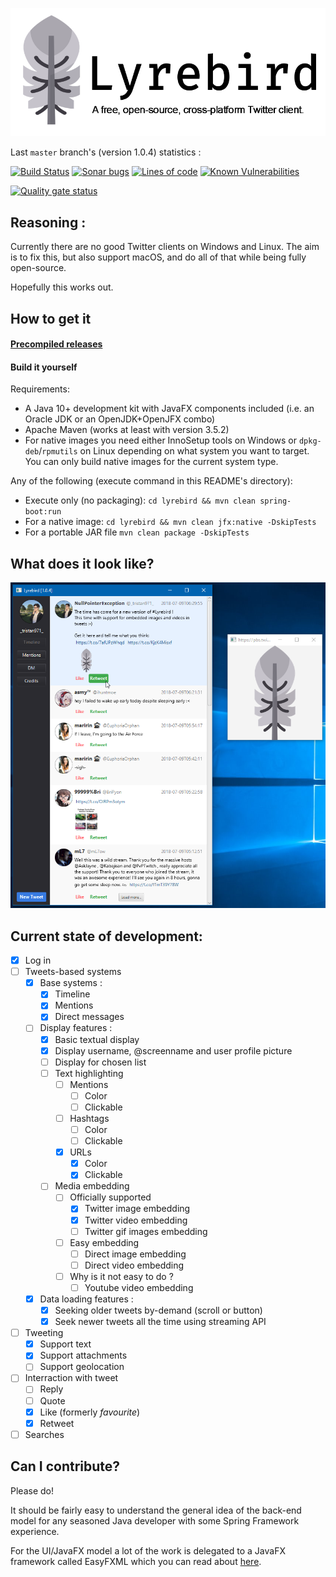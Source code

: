 ![Promo logo](docs/img/promo-logo-png.png)

Last `master` branch's (version 1.0.4) statistics :

[![Build Status](https://jenkins.tristan.moe/job/Lyrebird/job/master/badge/icon)](https://jenkins.tristan.moe/job/Lyrebird/job/master)
[![Sonar bugs](https://sonar.tristan.moe/api/project_badges/measure?project=moe.lyrebird%3Alyrebird-parent&metric=bugs)](https://sonar.tristan.moe/project/issues?id=moe.lyrebird%3Alyrebird-parent&resolved=false&types=BUG)
[![Lines of code](https://sonar.tristan.moe/api/project_badges/measure?project=moe.lyrebird%3Alyrebird-parent&metric=ncloc)](https://sonar.tristan.moe/component_measures?id=moe.lyrebird%3Alyrebird-parent&metric=ncloc)
[![Known Vulnerabilities](https://snyk.io/test/github/tristan971/lyrebird/badge.svg?targetFile=pom.xml)](https://snyk.io/test/github/tristan971/lyrebird?targetFile=pom.xml)

[![Quality gate status](https://sonar.tristan.moe/api/project_badges/quality_gate?project=moe.lyrebird%3Alyrebird-parent)](https://sonar.tristan.moe/dashboard?id=moe.lyrebird%3Alyrebird-parent)

## Reasoning :
Currently there are no good Twitter clients on Windows and Linux.
The aim is to fix this, but also support macOS, and do all of that while being fully open-source.

Hopefully this works out.


## How to get it

#### [Precompiled releases](https://github.com/Tristan971/Lyrebird/releases)

#### Build it yourself

Requirements:
- A Java 10+ development kit with JavaFX components included (i.e. an Oracle JDK or an OpenJDK+OpenJFX combo)
- Apache Maven (works at least with version 3.5.2)
- For native images you need either InnoSetup tools on Windows or ``dpkg-deb``/``rpmutils`` on Linux depending on
what system you want to target. You can only build native images for the current system type.

Any of the following (execute command in this README's directory):
- Execute only (no packaging): ``cd lyrebird && mvn clean spring-boot:run``
- For a native image: ``cd lyrebird && mvn clean jfx:native -DskipTests``
- For a portable JAR file ``mvn clean package -DskipTests``

## What does it look like?
[![Screenshot of current version](docs/img/screenshot.png)](docs/img/screenshot.png)

## Current state of development:

- [x] Log in 
- [ ] Tweets-based systems
    - [x] Base systems :
        - [x] Timeline
        - [x] Mentions
        - [x] Direct messages
    - [ ] Display features :
        - [x] Basic textual display
        - [x] Display username, @screenname and user profile picture
        - [ ] Display for chosen list
        - [ ] Text highlighting
            - [ ] Mentions
                - [ ] Color
                - [ ] Clickable
            - [ ] Hashtags
                - [ ] Color
                - [ ] Clickable
            - [x] URLs
                - [x] Color
                - [x] Clickable
        - [ ] Media embedding
            - [ ] Officially supported
                - [x] Twitter image embedding
                - [x] Twitter video embedding
                - [ ] Twitter gif images embedding
            - [ ] Easy embedding
                - [ ] Direct image embedding
                - [ ] Direct video embedding
            - [ ] Why is it not easy to do ?
                - [ ] Youtube video embedding
    - [x] Data loading features :
        - [x] Seeking older tweets by-demand (scroll or button)
        - [x] Seek newer tweets all the time using streaming API

- [ ] Tweeting
    - [x] Support text
    - [x] Support attachments
    - [ ] Support geolocation
    
- [ ] Interraction with tweet
    - [ ] Reply
    - [ ] Quote
    - [x] Like (formerly _favourite_)
    - [x] Retweet

- [ ] Searches

## Can I contribute?
Please do!

It should be fairly easy to understand the general idea of the back-end model for any
seasoned Java developer with some Spring Framework experience.

For the UI/JavaFX model a lot of the work is delegated to a JavaFX framework called
EasyFXML which you can read about [here](https://github.com/Tristan971/EasyFXML).
